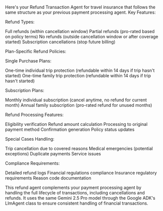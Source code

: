 Here's your Refund Transaction Agent for travel insurance that follows the same structure as your previous payment processing agent.
Key Features:

Refund Types:

Full refunds (within cancellation window)
Partial refunds (pro-rated based on policy terms)
No refunds (outside cancellation window or after coverage started)
Subscription cancellations (stop future billing)


Plan-Specific Refund Policies:

Single Purchase Plans:

One-time individual trip protection (refundable within 14 days if trip hasn't started)
One-time family trip protection (refundable within 14 days if trip hasn't started)


Subscription Plans:

Monthly individual subscription (cancel anytime, no refund for current month)
Annual family subscription (pro-rated refund for unused months)




Refund Processing Features:

Eligibility verification
Refund amount calculation
Processing to original payment method
Confirmation generation
Policy status updates


Special Cases Handling:

Trip cancellation due to covered reasons
Medical emergencies (potential exceptions)
Duplicate payments
Service issues


Compliance Requirements:

Detailed refund logs
Financial regulations compliance
Insurance regulatory requirements
Reason code documentation



This refund agent complements your payment processing agent by handling the full lifecycle of transactions, including cancellations and refunds. It uses the same Gemini 2.5 Pro model through the Google ADK's LlmAgent class to ensure consistent handling of financial transactions.